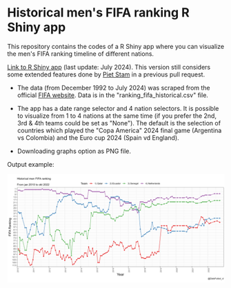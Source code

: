 # Historical men's FIFA ranking R Shiny app

This repository contains the codes of a R Shiny app where you can visualize the men's FIFA ranking timeline of different nations.

[Link to R Shiny app](https://bustami.shinyapps.io/ranking_fifa/) (last update: July 2024). This version still considers some extended features done by [Piet Stam](https://github.com/pjastam) in a previous pull request.

* The data (from December 1992 to July 2024) was scraped from the official [FIFA website](https://www.fifa.com/fifa-world-ranking/men). Data is in the "ranking_fifa_historical.csv" file.

* The app has a date range selector and 4 nation selectors. It is possible to visualize from 1 to 4 nations at the same time (if you prefer the 2nd, 3rd & 4th teams could be set as "None"). The default is the selection of countries which played the "Copa America" 2024 final game (Argentina vs Colombia) and the Euro cup 2024 (Spain vd England).

* Downloading graphs option as PNG file. 

Output example:

![](image.png)
